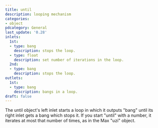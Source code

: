 ```yaml
---
title: until
description: looping mechanism
categories:
- object
pdcategory: General
last_update: '0.28'
inlets:
  1st:
  - type: bang
    description: stops the loop.
  - type: float
    description: set number of iterations in the loop.
  2nd:
  - type: bang
    description: stops the loop.
outlets:
  1st:
  - type: bang
    description: bangs in a loop.
draft: false
---
```

The until object's left inlet starts a loop in which it outputs "bang" until its right inlet gets a bang which stops it. If you start "until" with a number,  it iterates at most that number of times,  as in the Max "uzi" object.
